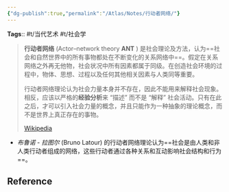 ```yaml
---
{"dg-publish":true,"permalink":"/Atlas/Notes/行动者网络/"}
---
```


**Tags**:: #t/当代艺术 #t/社会学

> **行动者网络** (Actor–network theory **ANT** ) 是社会理论及方法，认为==社会和自然世界中的所有事物都处在不断变化的关系网络中==。假定在关系网络之外再无他物，社会状况中所有因素都属于同级。在创造社会环境的过程中，物体、思想、过程以及任何其他相关因素与人类同等重要。
>
>行动者网络理论认为社会力量本身并不存在，因此不能用来解释社会现象。相反，应该以严格的**经验分析**来 “描述” 而不是 “解释” 社会活动。只有在此之后，才可以引入社会力量的概念，并且只能作为一种抽象的理论概念，而不是世界上真正存在的事物。
>
> [Wikipedia](https://en.wikipedia.org/wiki/Actor%E2%80%93network_theory)

- *布鲁诺 - 拉图尔* (Bruno Latour) 的行动者网络理论认为==社会是由人类和非人类行动者组成的网络，这些行动者通过各种关系和互动影响社会结构和行为==。


## Reference
